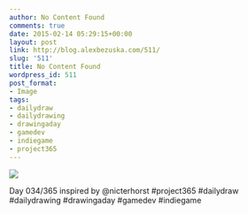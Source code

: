 ```yaml
---
author: No Content Found
comments: true
date: 2015-02-14 05:29:15+00:00
layout: post
link: http://blog.alexbezuska.com/511/
slug: '511'
title: No Content Found
wordpress_id: 511
post_format:
- Image
tags:
- dailydraw
- dailydrawing
- drawingaday
- gamedev
- indiegame
- project365
---
```


![](/images/2015/02/tumblr_njqxwrt2d01u11b0ro1_1280.jpg)

Day 034/365  inspired by @nicterhorst #project365 #dailydraw #dailydrawing #drawingaday #gamedev  #indiegame
